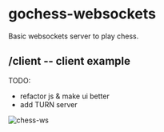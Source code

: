 # gochess-websockets
Basic websockets server to play chess. 

## /client -- client example

TODO: 
- refactor js & make ui better
- add TURN server

![chess-ws](https://user-images.githubusercontent.com/52666539/147827862-ee673f81-d33f-4f70-b24e-b12c46f82a92.gif)
